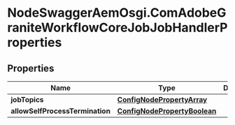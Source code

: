 # NodeSwaggerAemOsgi.ComAdobeGraniteWorkflowCoreJobJobHandlerProperties

## Properties

Name | Type | Description | Notes
------------ | ------------- | ------------- | -------------
**jobTopics** | [**ConfigNodePropertyArray**](ConfigNodePropertyArray.md) |  | [optional] 
**allowSelfProcessTermination** | [**ConfigNodePropertyBoolean**](ConfigNodePropertyBoolean.md) |  | [optional] 


